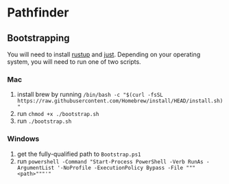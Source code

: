# Pathfinder

## Bootstrapping

You will need to install [rustup](https://rustup.rs/) and [just](https://github.com/casey/just).
Depending on your operating system, you will need to run one of two scripts.

### Mac

1. install brew by running `/bin/bash -c "$(curl -fsSL https://raw.githubusercontent.com/Homebrew/install/HEAD/install.sh)"`
2. run `chmod +x ./bootstrap.sh`
3. run `./bootstrap.sh`

### Windows

1. get the fully-qualified path to `Bootstrap.ps1`
2. run `powershell -Command "Start-Process PowerShell -Verb RunAs -ArgumentList '-NoProfile -ExecutionPolicy Bypass -File """<path>"""'"`
